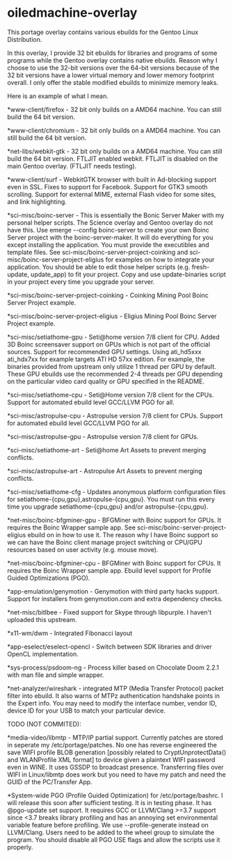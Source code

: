 # oiledmachine-overlay
This portage overlay contains various ebuilds for the Gentoo Linux Distribution.

In this overlay, I provide 32 bit ebuilds for libraries and programs of some programs while the Gentoo overlay contains native ebuilds.  Reason why I choose to use the 32-bit versions over the 64-bit versions because of the 32 bit versions have a lower virtual memory and lower memory footprint overall.  I only offer the stable modified ebuilds to minimize memory leaks.

Here is an example of what I mean.

*www-client/firefox - 32 bit only builds on a AMD64 machine.  You can still build the 64 bit version.

*www-client/chromium - 32 bit only builds on a AMD64 machine.  You can still build the 64 bit version.

*net-libs/webkit-gtk - 32 bit only builds on a AMD64 machine.  You can still build the 64 bit version.  FTLJIT enabled webkit.  FTLJIT is disabled on the main Gentoo overlay.  (FTLJIT needs testing).

*www-client/surf - WebkitGTK browser with built in Ad-blocking support even in SSL.  Fixes to support for Facebook.  Support for GTK3 smooth scrolling.  Support for external MIME, external Flash video for some sites, and link highlighting.

*sci-misc/boinc-server - This is essentially the Bonic Server Maker with my personal helper scripts.  The Science overlay and Gentoo overlay do not have this.  Use emerge --config boinc-server to create your own Boinc Server project with the boinc-server-maker.  It will do everything for you except installing the application.  You must provide the executibles and template files.  See sci-misc/boinc-server-project-coinking and sci-misc/boinc-server-project-eligius for examples on how to integrate your application.  You should be able to edit those helper scripts (e.g. fresh-update, update_app) to fit your project.  Copy and use update-binaries script in your project every time you upgrade your server.

*sci-misc/boinc-server-project-coinking - Coinking Mining Pool Boinc Server Project example.

*sci-misc/boinc-server-project-eligius - Eligius Mining Pool Boinc Server Project example.

*sci-misc/setiathome-gpu - Seti@home version 7/8 client for CPU.  Added 3D Boinc screensaver support on GPUs which is not part of the official sources.  Support for recommended GPU settings.  Using ati_hd5xxx ati_hdx7xx for example targets ATI HD 57xx edition.  For example, the binaries provided from upstream only utilize 1 thread per GPU by default.  These GPU ebuilds use the recommended 2-4 threads per GPU depending on the particular video card quality or GPU specified in the README.

*sci-misc/setiathome-cpu - Seti@Home version 7/8 client for the CPUs.  Support for automated ebuild level GCC/LLVM PGO for all.

*sci-misc/astropulse-cpu - Astropulse version 7/8 client for CPUs.  Support for automated ebuild level GCC/LLVM PGO for all.

*sci-misc/astropulse-gpu - Astropulse version 7/8 client for GPUs.

*sci-misc/setiathome-art - Seti@home Art Assets to prevent merging conflicts.

*sci-misc/astropulse-art - Astropulse Art Assets to prevent merging conflicts.

*sci-misc/setiathome-cfg - Updates anonymous platform configuration files for setiathome-{cpu,gpu},astropulse-{cpu,gpu}.  You must run this every time you upgrade setiathome-{cpu,gpu} and/or astropulse-{cpu,gpu}.

*net-misc/boinc-bfgminer-gpu - BFGMiner with Boinc support for GPUs.  It requires the Boinc Wrapper sample app.  See sci-misc/boinc-server-project-eligius ebuild on in how to use it.  The reason why I have Boinc support so we can have the Boinc client manage project switching or CPU/GPU resources based on user activity (e.g. mouse move).

*net-misc/boinc-bfgminer-cpu - BFGMiner with Boinc support for CPUs.  It requires the Boinc Wrapper sample app.  Ebuild level support for Profile Guided Optimizations (PGO).

*app-emulation/genymotion - Genymotion with third party hacks support.  Support for installers from genymotion.com and extra dependency checks.

*net-misc/bitlbee - Fixed support for Skype through libpurple.  I haven't uploaded this upstream.

*x11-wm/dwm - Integrated Fibonacci layout

*app-eselect/eselect-opencl - Switch between SDK libraries and driver OpenCL implementation.

*sys-process/psdoom-ng - Process killer based on Chocolate Doom 2.2.1 with man file and simple wrapper.

*net-analyzer/wireshark - integrated MTP (Media Transfer Protocol) packet filter into ebuild.  It also warns of MTPz authentication handshake points in the Expert info.  You may need to modify the interface number, vendor ID, device ID for your USB to match your particular device.

TODO (NOT COMMITED):

*media-video/libmtp - MTP/IP partial support.  Currently patches are stored in seperate my /etc/portage/patches.  No one has reverse engineered the save WIFI profile BLOB generation [possibly related to CryptUnprotectData() and WLANProfile XML format] to device given a plaintext WIFI password even in WINE.  It uses GSSDP to broadcast presence.  Transferring files over WIFI in Linux/libmtp does work but you need to have my patch and need the GUID of the PC/Transfer App.

*System-wide PGO (Profile Guided Optimization) for /etc/portage/bashrc.  I will release this soon after sufficient testing.  It is in testing phase.  It has @pgo-update set support.  It requires GCC or LLVM/Clang >=3.7 support since <3.7 breaks library profiling and has an annoying set environmental variable feature before profiling.  We use --profile-generate instead on LLVM/Clang.  Users need to be added to the wheel group to simulate the program.  You should disable all PGO USE flags and allow the scripts use it properly.

